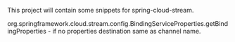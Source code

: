 This project will contain some snippets for spring-cloud-stream.

org.springframework.cloud.stream.config.BindingServiceProperties.getBindingProperties - if no properties destination same as channel name.